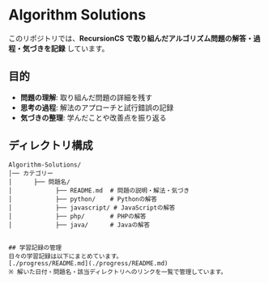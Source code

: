 # Algorithm Solutions

このリポジトリでは、**RecursionCS で取り組んだアルゴリズム問題の解答・過程・気づきを記録** しています。

## 目的
- **問題の理解**: 取り組んだ問題の詳細を残す
- **思考の過程**: 解法のアプローチと試行錯誤の記録
- **気づきの整理**: 学んだことや改善点を振り返る

## ディレクトリ構成
```plaintext
Algorithm-Solutions/
│── カテゴリー 
│      ├── 問題名/
│            ├── README.md  # 問題の説明・解法・気づき
│            ├── python/    # Pythonの解答
│            ├── javascript/ # JavaScriptの解答
│            ├── php/       # PHPの解答
│            ├── java/      # Javaの解答


## 学習記録の管理
日々の学習記録は以下にまとめています。
[./progress/README.md](./progress/README.md)
※ 解いた日付・問題名・該当ディレクトリへのリンクを一覧で管理しています。